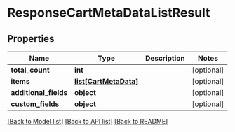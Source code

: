 # ResponseCartMetaDataListResult

## Properties
Name | Type | Description | Notes
------------ | ------------- | ------------- | -------------
**total_count** | **int** |  | [optional] 
**items** | [**list[CartMetaData]**](CartMetaData.md) |  | [optional] 
**additional_fields** | **object** |  | [optional] 
**custom_fields** | **object** |  | [optional] 

[[Back to Model list]](../README.md#documentation-for-models) [[Back to API list]](../README.md#documentation-for-api-endpoints) [[Back to README]](../README.md)



